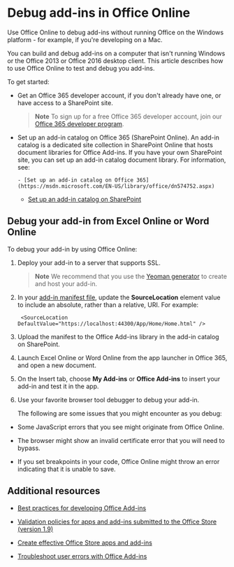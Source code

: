 
# Debug add-ins in Office Online
Use Office Online to debug add-ins without running Office on the Windows platform - for example, if you're developing on a Mac.


You can build and debug add-ins on a computer that isn't running Windows or the Office 2013 or Office 2016 desktop client. This article describes how to use Office Online to test and debug you add-ins. 

To get started:


- Get an Office 365 developer account, if you don't already have one, or have access to a SharePoint site.
    
     >**Note**  To sign up for a free Office 365 developer account, join our [Office 365 developer program](https://dev.office.com/devprogram).
- Set up an add-in catalog on Office 365 (SharePoint Online). An add-in catalog is a dedicated site collection in SharePoint Online that hosts document libraries for Office Add-ins. If you have your own SharePoint site, you can set up an add-in catalog document library. For information, see:
    
      - [Set up an add-in catalog on Office 365](https://msdn.microsoft.com/EN-US/library/office/dn574752.aspx)
    
  - [Set up an add-in catalog on SharePoint](https://msdn.microsoft.com/EN-US/library/office/fp123530.aspx)
    

## Debug your add-in from Excel Online or Word Online

To debug your add-in by using Office Online:


1. Deploy your add-in to a server that supports SSL.
    
     >**Note**  We recommend that you use the [Yeoman generator](https://github.com/OfficeDev/generator-office) to create and host your add-in.
2. In your [add-in manifest file](../../docs/overview/add-in-manifests.md), update the  **SourceLocation** element value to include an absolute, rather than a relative, URI. For example:
    
     ` <SourceLocation DefaultValue="https://localhost:44300/App/Home/Home.html" />`
    
3. Upload the manifest to the Office Add-ins library in the add-in catalog on SharePoint.
    
4. Launch Excel Online or Word Online from the app launcher in Office 365, and open a new document.
    
5. On the Insert tab, choose  **My Add-ins** or **Office Add-ins** to insert your add-in and test it in the app.
    
6. Use your favorite browser tool debugger to debug your add-in.
    
    The following are some issues that you might encounter as you debug:
    
  - Some JavaScript errors that you see might originate from Office Online.
    
  - The browser might show an invalid certificate error that you will need to bypass.
    
  - If you set breakpoints in your code, Office Online might throw an error indicating that it is unable to save.
    

## Additional resources



- [Best practices for developing Office Add-ins](http://msdn.microsoft.com/library/d455b76b-4d76-493d-a681-6b02ba1f38a8%28Office.15%29.aspx)
    
- [Validation policies for apps and add-ins submitted to the Office Store (version 1.9)](http://msdn.microsoft.com/library/cd90836a-523e-42f5-ab02-5123cdf9fefe%28Office.15%29.aspx)
    
- [Create effective Office Store apps and add-ins](http://msdn.microsoft.com/library/c66a6e6b-2e96-458f-8f8c-2a499fe942c9%28Office.15%29.aspx)
    
- [Troubleshoot user errors with Office Add-ins](../testing/testing-and-troubleshooting.md)
    
